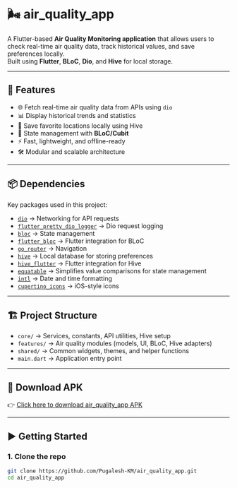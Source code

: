 # 🌬️ air_quality_app

A Flutter-based **Air Quality Monitoring application** that allows users to check real-time air quality data, track historical values, and save preferences locally.  
Built using **Flutter**, **BLoC**, **Dio**, and **Hive** for local storage.

---

## 🚀 Features

- 🌐 Fetch real-time air quality data from APIs using `dio`
- 📊 Display historical trends and statistics
- 💾 Save favorite locations locally using Hive
- 🔄 State management with **BLoC/Cubit**
- ⚡ Fast, lightweight, and offline-ready
- 🛠️ Modular and scalable architecture

---

## 📦 Dependencies

Key packages used in this project:

- [`dio`](https://pub.dev/packages/dio) → Networking for API requests
- [`flutter_pretty_dio_logger`](https://pub.dev/packages/flutter_pretty_dio_logger) → Dio request logging
- [`bloc`](https://pub.dev/packages/bloc) → State management
- [`flutter_bloc`](https://pub.dev/packages/flutter_bloc) → Flutter integration for BLoC
- [`go_router`](https://pub.dev/packages/go_router) → Navigation
- [`hive`](https://pub.dev/packages/hive) → Local database for storing preferences
- [`hive_flutter`](https://pub.dev/packages/hive_flutter) → Flutter integration for Hive
- [`equatable`](https://pub.dev/packages/equatable) → Simplifies value comparisons for state management
- [`intl`](https://pub.dev/packages/intl) → Date and time formatting
- [`cupertino_icons`](https://pub.dev/packages/cupertino_icons) → iOS-style icons

---

## 🏗️ Project Structure

- `core/` → Services, constants, API utilities, Hive setup
- `features/` → Air quality modules (models, UI, BLoC, Hive adapters)
- `shared/` → Common widgets, themes, and helper functions
- `main.dart` → Application entry point

---

## 📱 Download APK

👉 [Click here to download air_quality_app APK](https://github.com/Pugalesh-KM/air_quality_app/blob/main/assets/apk/air_quality_app.apk)


---

## ▶️ Getting Started

### 1. Clone the repo
```bash
git clone https://github.com/Pugalesh-KM/air_quality_app.git
cd air_quality_app
